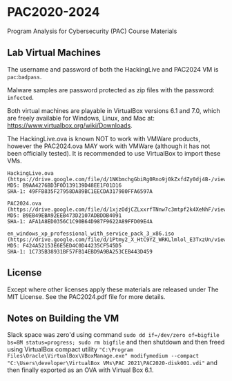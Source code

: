 # PAC2020-2024
Program Analysis for Cybersecurity (PAC) Course Materials

## Lab Virtual Machines
The username and password of both the HackingLive and PAC2024 VM is `pac`:`badpass`.

Malware samples are password protected as zip files with the password: `infected`.

Both virtual machines are playable in VirtualBox versions 6.1 and 7.0, which are freely
available for Windows, Linux, and Mac at: https://www.virtualbox.org/wiki/Downloads.

The HackingLive.ova is known NOT to work with VMWare products, however the PAC2024.ova
MAY work with VMWare (although it has not been officially tested). It is recommended
to use VirtualBox to import these VMs.

```
HackingLive.ova (https://drive.google.com/file/d/1NKbmchgGbiRg0Rno9j0kZxfdZy0dj4B-/view)
MD5: B9AA4276BD3F0D139139D48EE1F01D16
SHA-1: 49FFB835F27958DA89BC1EECDA317980FFA6597A

PAC2024.ova (https://drive.google.com/file/d/1xjzOdjCZLxxrfTNnw7c3mtpf2k4XeNhF/view)
MD5: B9EB49EBA92EEB473D2107ADBDDB4091
SHA-1: AFA1A8ED0356C1C90B64D987F9622A89FFD09E4A

en_windows_xp_professional_with_service_pack_3_x86.iso (https://drive.google.com/file/d/1Ptmy2_X_HtC9YZ_WRKLlmlol_E3TxzUn/view)
MD5: F424A52153E6E5ED4C0D44235CF545D5
SHA-1: 1C735B38931BF57FB14EBD9A9BA253CEB443D459
```

License
-------------------------------------------------------------------------------

Except where other licenses apply these materials are released under The MIT License.
See the PAC2024.pdf file for more details.

## Notes on Building the VM

Slack space was zero'd using command `sudo dd if=/dev/zero of=bigfile bs=8M status=progress; sudo rm bigfile` and then shutdown and then freed using VirtualBox compact utility `"C:\Program Files\Oracle\VirtualBox\VBoxManage.exe" modifymedium --compact "C:\Users\developer\VirtualBox VMs\PAC 2021\PAC2020-disk001.vdi"` and then finally exported as an OVA with Virtual Box 6.1.

